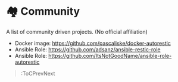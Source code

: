 # 🏘 Community

A list of community driven projects. (No official affiliation)

- Docker image: https://github.com/pascaliske/docker-autorestic
- Ansible Role: https://github.com/adsanz/ansible-restic-role
- Ansible Role: https://github.com/ItsNotGoodName/ansible-role-autorestic

> :ToCPrevNext
